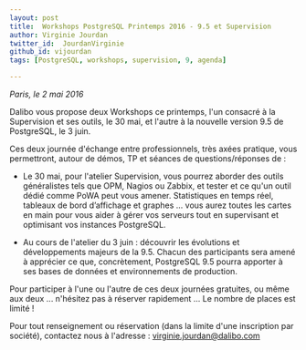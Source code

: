 ```yaml
---
layout: post
title:  Workshops PostgreSQL Printemps 2016 - 9.5 et Supervision
author: Virginie Jourdan
twitter_id:  JourdanVirginie   
github_id: vijourdan
tags: [PostgreSQL, workshops, supervision, 9, agenda]

---
```

*Paris, le 2 mai 2016*

Dalibo vous propose deux Workshops ce printemps, l'un consacré à la Supervision et ses outils, le 30 mai, et l'autre à la nouvelle version 9.5 de PostgreSQL, le 3 juin.


<!--MORE-->

Ces deux journée d'échange entre professionnels, très axées pratique, vous permettront, autour de démos, TP et séances de questions/réponses de :

- Le 30 mai, pour l'atelier Supervision, vous pourrez aborder des outils généralistes tels que OPM, Nagios ou Zabbix, et tester et ce qu'un outil dédié comme PoWA peut vous amener.
Statistiques en temps réel, tableaux de bord d’affichage et graphes ... vous aurez toutes les cartes en main pour vous aider à gérer vos serveurs tout en supervisant et optimisant vos instances PostgreSQL.

- Au cours de l'atelier du 3 juin : découvrir les évolutions et développements majeurs de la 9.5. Chacun des participants sera amené à apprécier ce que, concrètement, PostgreSQL 9.5 pourra apporter à ses bases de données et environnements de production.

Pour participer à l'une ou l'autre de ces deux journées gratuites, ou même aux deux ... n'hésitez pas à réserver rapidement ... Le nombre de places est limité !

Pour tout renseignement ou réservation (dans la limite d'une inscription par société), contactez nous à l'adresse : [virginie.jourdan@dalibo.com](mailto:virginie.jourdan@dalibo.com) 
